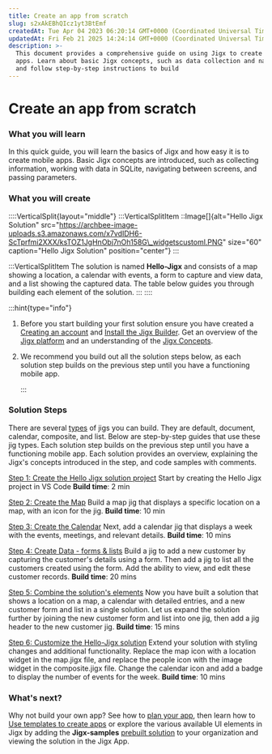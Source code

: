 ```yaml
---
title: Create an app from scratch
slug: s2xAkEBhQIcz1yt3BtEmf
createdAt: Tue Apr 04 2023 06:20:14 GMT+0000 (Coordinated Universal Time)
updatedAt: Fri Feb 21 2025 14:24:14 GMT+0000 (Coordinated Universal Time)
description: >-
  This document provides a comprehensive guide on using Jigx to create mobile
  apps. Learn about basic Jigx concepts, such as data collection and navigation,
  and follow step-by-step instructions to build
---
```


# Create an app from scratch

### What you will learn

In this quick guide, you will learn the basics of Jigx and how easy it is to create mobile apps. Basic Jigx concepts are introduced, such as collecting information, working with data in SQLite, navigating between screens, and passing parameters.

### What you will create

::::VerticalSplit{layout="middle"} :::VerticalSplitItem ::Image\[]{alt="Hello Jigx Solution" src="https://archbee-image-uploads.s3.amazonaws.com/x7vdIDH6-ScTprfmi2XXX/ksTOZ1JgHnObj7nOh158G\_widgetscustoml.PNG" size="60" caption="Hello Jigx Solution" position="center"} :::

:::VerticalSplitItem The solution is named **Hello-Jigx** and consists of a map showing a location, a calendar with events, a form to capture and view data, and a list showing the captured data. The table below guides you through building each element of the solution. ::: ::::

:::hint{type="info"}

1. Before you start building your first solution ensure you have created a [Creating an account](../creating-an-account.md) and [Install the Jigx Builder](../install-the-jigx-builder.md). Get an overview of the [Jigx platform](<../../Understanding the basics/Architecture.md>) and an understanding of the [Jigx Concepts](<../../Understanding the basics/Jigx Concepts.md>).
2.  We recommend you build out all the solution steps below, as each solution step builds on the previous step until you have a functioning mobile app.

    :::

### Solution Steps

There are several [types](https://docs.jigx.com/examples/jig-types) of jigs you can build. They are default, document, calendar, composite, and list. Below are step-by-step guides that use these jig types. Each solution step builds on the previous step until you have a functioning mobile app. Each solution provides an overview, explaining the Jigx's concepts introduced in the step, and code samples with comments.

[Step 1: Create the Hello Jigx solution project](https://docs.jigx.com/create-the-hello-jigx-solution-project) Start by creating the Hello Jigx project in VS Code **Build time**: 2 min

[Step 2: Create the Map](https://docs.jigx.com/create-the-map) Build a map jig that displays a specific location on a map, with an icon for the jig. **Build time**: 10 min

[Step 3: Create the Calendar](https://docs.jigx.com/create-the-calendar) Next, add a calendar jig that displays a week with the events, meetings, and relevant details. **Build time**: 10 mins

[Step 4: Create Data - forms & lists](https://docs.jigx.com/create-data-form-and-list) Build a jig to add a new customer by capturing the customer's details using a form. Then add a jig to list all the customers created using the form. Add the ability to view, and edit these customer records. **Build time**: 20 mins

[Step 5: Combine the solution's elements](https://docs.jigx.com/combine-the-solutions-elements) Now you have built a solution that shows a location on a map, a calendar with detailed entries, and a new customer form and list in a single solution. Let us expand the solution further by joining the new customer form and list into one jig, then add a jig header to the new customer jig. **Build time**: 15 mins

[Step 6: Customize the Hello-Jigx solution](https://docs.jigx.com/customize-the-hello-jigx-solution) Extend your solution with styling changes and additional functionality. Replace the map icon with a location widget in the map.jigx file, and replace the people icon with the image widget in the composite.jigx file. Change the calendar icon and add a badge to display the number of events for the week. **Build time**: 10 mins

### What's next?

Why not build your own app? See how to [plan your app](../planning-your-app/planning-your-app.md), then learn how to [Use templates to create apps](../use-templates-to-create-apps.md) or explore the various available UI elements in Jigx by adding the **Jigx-samples** [prebuilt solution](../use-pre-built-solutions.md) to your organization and viewing the solution in the Jigx App.
